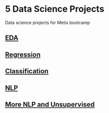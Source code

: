 # 5 Data Science Projects
Data science projects for Metis bootcamp

## [EDA](https://github.com/neefasa/data-science-projects/tree/master/eda-nyc-subway-usage)

## [Regression](https://github.com/neefasa/data-science-projects/tree/master/regression-sports-attendance)

## [Classification](https://github.com/neefasa/data-science-projects/tree/master/classification-airline-delays)

## [NLP](https://github.com/neefasa/data-science-projects/tree/master/nlp-99pi-rec)

## [More NLP and Unsupervised](https://github.com/neefasa/data-science-projects/tree/master/nlp-clustering-netflix)

